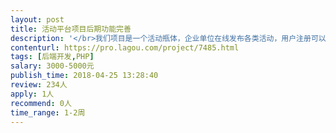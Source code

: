 ```yaml
---                
layout: post       
title: 活动平台项目后期功能完善           
description: '</br>我们项目是一个活动瓶体，企业单位在线发布各类活动，用户注册可以报名参与企业发布的活动，并可以在线支付，通过扫码报到等。</br></br>现在还有财务模块，发票，退款，消息模块，扫码模块等没有开发完。</br></br>需要一名技术能力强，时间充裕的PHP开发人员。</br>'     
contenturl: https://pro.lagou.com/project/7485.html      
tags: [后端开发,PHP]            
salary: 3000-5000元          
publish_time: 2018-04-25 13:28:40         
review: 234人                   
apply: 1人                   
recommend: 0人                   
time_range: 1-2周              
---                 
```

